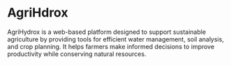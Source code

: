 # AgriHdrox
AgriHydrox is a web-based platform designed to support sustainable agriculture by providing tools for efficient water management, soil analysis, and crop planning. It helps farmers make informed decisions to improve productivity while conserving natural resources.
